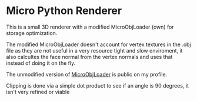 # Micro Python Renderer
This is a small 3D renderer with a modified MicroObjLoader (own) for storage optimization.

The modified MicroObjLoader doesn't account for vertex textures in the .obj file as they are not useful in a very resource tight and slow enviroment, it also calcultes the face normal from the vertex normals and uses that instead of doing it on the fly.

The unmodified version of [MicroObjLoader](https://github.com/Webscum/MicroObjLoader) is public on my profile.

Clipping is done via a simple dot product to see if an angle is 90 degrees, it isn't very refined or viable
